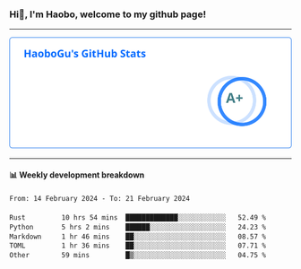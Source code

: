 <!--<h2 align="center"> Hi👋, I'm Haobo, welcome to my github page! </h2>-->
### Hi👋, I'm Haobo, welcome to my github page!
-------

<img href="https://github.com/HaoboGu" src="assets/stats.svg" alt="github stats" /> 

-------

#### 📊 **Weekly development breakdown**
<!--START_SECTION:waka-->

```txt
From: 14 February 2024 - To: 21 February 2024

Rust         10 hrs 54 mins  █████████████░░░░░░░░░░░░   52.49 %
Python       5 hrs 2 mins    ██████░░░░░░░░░░░░░░░░░░░   24.23 %
Markdown     1 hr 46 mins    ██░░░░░░░░░░░░░░░░░░░░░░░   08.57 %
TOML         1 hr 36 mins    ██░░░░░░░░░░░░░░░░░░░░░░░   07.71 %
Other        59 mins         █▒░░░░░░░░░░░░░░░░░░░░░░░   04.75 %
```

<!--END_SECTION:waka-->
<!--
backup url: https://github-readme-status-dusky-ten.vercel.app/api?username=HaoboGu&count_private=true&show_icons=true&theme=transparent&border_color=2f80ed
-->
<!--
**HaoboGu/HaoboGu** is a ✨ _special_ ✨ repository because its `README.md` (this file) appears on your GitHub profile.

Here are some ideas to get you started:

- 🔭 I’m currently working on AI-assisted programming tools
- 🌱 I’m currently learning ...
- 👯 I’m looking to collaborate on ...
- 🤔 I’m looking for help with ...
- 💬 Ask me about ...
- 📫 How to reach me: ...
- 😄 Pronouns: ...
- ⚡ Fun fact: ...
-->
